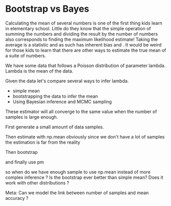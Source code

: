 # Bootstrap vs Bayes

Calculating the mean of several numbers is one of the first thing kids learn in elementary school. Little do they know that the simple operation of summing the numbers and dividing the result by the number of numbers also corresponds to finding the maximum likelihood estimate! Taking the average is a statistic and as such has inherent bias and  .
It would be weird for those kids to learn that there are other ways to estimate the true mean of a suite of numbers.


We have some data that follows a Poisson distribution of parameter lambda.
Lambda is the mean of the data.

Given the data let's compare several ways to infer lambda.

* simple mean
* bootstrapping the data to infer the mean
* Using Bayesian inference and MCMC sampling

These estimator will all converge to the same value when the number of samples is large enough.

First generate a small amount of data samples.

Then estimate with np.mean
obviously since we don't have a lot of samples the estimation is far from the reality

Then bootstrap

and finally use pm


so when do we have enough sample to use np.mean instead of more complex inference ?
Is the bootstrap ever better than simple mean?
Does it work with other distributions ?

Meta: Can we model the link between number of samples and mean accuracy ?





<!--  -->
